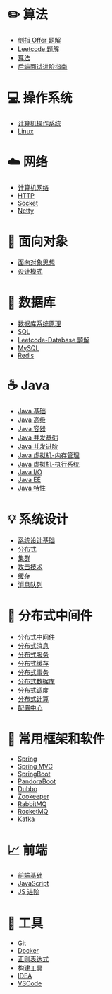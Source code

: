 


# ✏️ 算法 

- [剑指 Offer 题解](notes/算法/剑指%20Offer%20题解%20-%20目录1.md) </br>
- [Leetcode 题解](notes/算法/Leetcode%20题解%20-%20目录1.md) </br>
- [算法](notes/算法/算法%20-%20目录1.md) </br>
- [后端面试进阶指南](https://xiaozhuanlan.com/CyC2018)

# 💻 操作系统

- [计算机操作系统](notes/操作系统/计算机操作系统%20-%20目录1.md) </br>
- [Linux](notes/操作系统/Linux.md)

# ☁️ 网络

- [计算机网络](notes/网络/计算机网络%20-%20目录1.md) </br>
- [HTTP](notes/网络/HTTP.md) </br>
- [Socket](notes/网络/Socket.md)
- [Netty](notes/网络/Netty.md)

# 🎨 面向对象

- [面向对象思想](notes/OOP/面向对象思想.md)
- [设计模式](notes/OOP/设计模式%20-%20目录1.md)

# 💾 数据库

- [数据库系统原理](notes/数据库/数据库系统原理.md) </br>
- [SQL](notes/数据库/SQL.md) </br>
- [Leetcode-Database 题解](notes/数据库/Leetcode-Database%20题解.md) </br>
- [MySQL](notes/数据库/MySQL.md) </br>
- [Redis](notes/数据库/Redis.md)

# ☕️ Java 

- [Java 基础](notes/Java/Java%20基础.md) </br>
- [Java 高级](notes/Java/Java%20高级.md)
- [Java 容器](notes/Java/Java%20容器.md) </br>
- [Java 并发基础](notes/Java/Java%20并发基础.md) </br>
- [Java 并发进阶](notes/Java/Java%20并发进阶.md) </br>
- [Java 虚拟机-内存管理](notes/Java/Java%20虚拟机-内存管理.md) </br>
- [Java 虚拟机-执行系统](notes/Java/Java%20虚拟机-执行系统.md) </br>
- [Java I/O](notes/Java/Java%20IO.md)
- [Java EE](notes/Java/Java%20EE.md)
- [Java 特性](notes/Java/Java%20特性.md)

# 💡 系统设计

- [系统设计基础](notes/系统设计/系统设计基础.md) </br>
- [分布式](notes/系统设计/分布式.md) </br>
- [集群](notes/系统设计/集群.md) </br>
- [攻击技术](notes/系统设计/攻击技术.md) </br>
- [缓存](notes/系统设计/缓存.md) </br>
- [消息队列](notes/系统设计/消息队列.md)

# 🔧 分布式中间件

- [分布式中间件](notes/分布式中间件/分布式中间件.md)
- [分布式消息](notes/分布式中间件/分布式消息.md)
- [分布式服务](notes/分布式中间件/分布式服务.md)
- [分布式缓存](notes/分布式中间件/分布式缓存.md)
- [分布式事务](notes/分布式中间件/分布式事务.md)
- [分布式数据库](notes/分布式中间件/分布式数据库.md)
- [分布式调度](notes/分布式中间件/分布式调度.md)
- [分布式计算](notes/分布式中间件/分布式计算.md)
- [配置中心](notes/分布式中间件/配置中心.md)



# 🔨 常用框架和软件

- [Spring](notes/框架/Spring.md)
- [Spring MVC](notes/框架/Spring-MVC.md)
- [SpringBoot](notes/框架/SpringBoot.md)
- [PandoraBoot](notes/框架/Pandora%20Boot.md)
- [Dubbo](notes/框架/Dubbo.md)
- [Zookeeper](notes/框架/Zookeeper.md)
- [RabbitMQ](notes/框架/RabbitMQ.md)
- [RocketMQ](notes/框架/RocketMQ.md)
- [Kafka](notes/框架/Kafka.md)

# 📈 前端

- [前端基础](notes/前端/前端基础.md)
- [JavaScript](notes/前端/JavaScript.md)
- [JS 进阶](notes/前端/JS-进阶.md)


# 🔧 工具

- [Git](notes/工具/Git.md) </br>
- [Docker](notes/工具/Docker.md) </br>
- [正则表达式](notes/工具/正则表达式.md) </br>
- [构建工具](notes/工具/构建工具.md)
- [IDEA](notes/工具/IDEA.md)
- [VSCode](notes/工具/VSCode.md)


